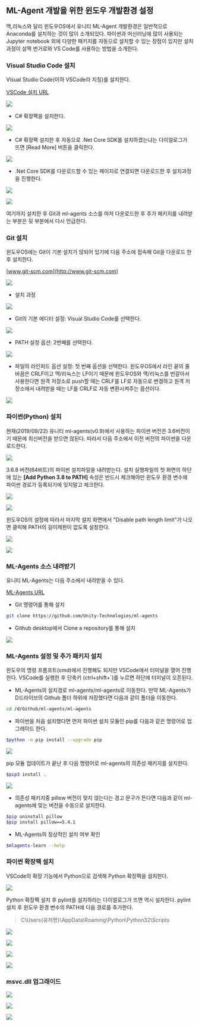 ## ML-Agent 개발을 위한 윈도우 개발환경 설정

맥,리눅스와 달리 윈도우OS에서 유니티 ML-Agent 개발환경은 일반적으로 Anaconda를 설치하는 것이 많이 소개되있다. 파이썬과 머신러닝에 많이 사용되는 Jupyter notebook 외에 다양한 패키지를 자동으로 설치할 수 있는 장점이 있지만 설치과정이 살짝 번거로와 VS Code를 사용하는 방법을 소개한다.

### Visual Studio Code 설치

Visual Studio Code(이하 VSCode라 지칭)를 설치한다.

[VSCode 설치 URL](https://code.visualstudio.com/)

![](images/00.png)

- C# 확장팩을 설치한다.

![](images/06.png)

- C# 확장팩 설치한 후 자동으로 .Net Core SDK를 설치하겠는냐는 다이얼로그가 뜨면 [Read More] 버튼을 클릭한다.

![](images/07.png)

- .Net Core SDK를 다운로드할 수 있는 페이지로 연결되면 다운로드한 후 설치과정을 진행한다.

![](images/08.png)

![](images/09.png)

여기까지 설치한 후 Git과 ml-agents 소스를 마저 다운로드한 후 추가 패키지를 내려받는 부분은 뒷 부분에서 다시 언급한다.

### Git 설치

윈도우OS에는 Git이 기본 설치가 않되어 있기에 다음 주소에 접속해 Git을 다운로드 한 후 설치한다.

[www.git-scm.com](http://www.git-scm.com)

![](images/00.1.png)

- 설치 과정

![](images/01.png)

- Git의 기본 에디터 설정: Visual Studio Code를 선택한다.

![](images/02.png)

- PATH 설정 옵션: 2번째를 선택한다.

![](images/03.png)

- 파일의 라인피드 옵션 설정: 첫 번째 옵션을 선택한다. 윈도우OS에서 라인 끝의 줄바꿈은 CRLF이고 맥/리눅스는 LF이기 때문에 윈도우OS와 맥/리눅스를 번갈아서 사용한다면 원격 저장소로 push할 때는 CRLF를 LF로 자동으로 변경하고 원격 저장소에서 내려받을 때는 LF를 CRLF로 자동 변환시켜주는 옵션이다.

![](images/05.png)

### 파이썬(Python) 설치

현재(2019/09/22) 유니티 ml-agents(v0.9)에서 사용하는 파이썬 버전은 3.6버전이기 때문에 최신버전을 받으면 않된다. 따라서 다음 주소에서 이전 버전의 파이썬을 다운로드한다.

![](images/11.png)

3.6.8 버전(64비트)의 파이썬 설치파일을 내려받는다.
설치 실행파일의 첫 화면의 하단에 있는 **[Add Python 3.8 to PATH]** 속성은 반드시 체크해야만 윈도우 환경 변수에 파이썬 경로가 등록되기에 잊지말고 체크한다.

![](images/13.png)

![](images/14.png)

윈도우OS의 설정에 따라서 마지막 설치 화면에서 "Disable path length limit"가 나오면 클릭해 PATH의 길이제한이 없도록 설정한다.

![](images/15.png)

![](images/16.png)

### ML-Agents 소스 내려받기

유니티 ML-Agents는 다음 주소에서 내려받을 수 있다.

[ML-Agents URL](https://github.com/Unity-Technologies/ml-agents)

- Git 명령어를 통해 설치
```sh
git clone https://github.com/Unity-Technologies/ml-agents
```
- Github desktop에서 Clone a repository를 통해 설치

![](images/17.png)

### ML-Agents 설정 및 추가 패키지 설치

윈도우의 명령 프롬프트(cmd)에서 진행해도 되지만 VSCode에서 터미널을 열어 진행한다. VSCode를 실행한 후 단축키 (ctrl+shift+`)를 누르면 하단에 터미널이 오픈된다.

- ML-Agents의 설치경로 ml-agents/ml-agents로 이동한다. 만약 ML-Agents가 D드라이브의 Github 폴더 하위에 저장했다면 다음과 같이 폴더을 이동한다.

```sh
cd /d/Github/ml-agents/ml-agents
```

- 파이썬을 처음 설치했다면 먼저 파이썬 설치 모듈인 pip를 다음과 같은 명령어로 업그레이드 한다.

```sh
$python -m pip install --upgrade pip
```

![](images/21.png)

pip 모듈 업데이트가 끝난 후 다음 명령어로 ml-agents의 의존성 패키지를 설치한다.

```sh
$pip3 install .
```

![](images/24.png)

- 의존성 패키지중 pillow 버전이 맞지 않는다는 경고 문구가 뜬다면 다음과 같이 ml-agents에 맞는 버전을 수동으로 설치한다.

```sh
$pip uninstall pillow
$pip install pillow==5.4.1
```

- ML-Agents의 정상적인 설치 여부 확인

```sh
$mlagents-learn --help

```

### 파이썬 확장팩 설치

VSCode의 확장 기능에서 Python으로 검색해 Python 확장팩을 설치한다.

![](images/25.png)

Python 확장팩 설치 후 pylint을 설치하라는 다이얼로그가 뜨면 역시 설치한다.
pylint 설치 후 윈도우 환경 변수의 PATH에 다음 경로를 추가한다.

>C\Users\{유저명}\AppData\Roaming\Python\Python32\Scripts

![](images/29.png)

![](images/30.png)

![](images/31.png)

![](images/32.png)

### msvc.dll 업그래이드

![](images/33.png)

![](images/34.png)

![](images/35.png)